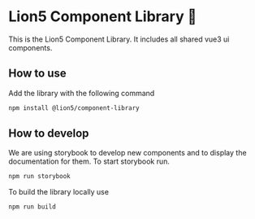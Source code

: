 # Lion5 Component Library 🎉

This is the Lion5 Component Library. It includes all shared vue3 ui components.

## How to use
Add the library with the following command 
```sh
npm install @lion5/component-library
```

## How to develop
We are using storybook to develop new components and to display the documentation for them.
To start storybook run.
```sh
npm run storybook
```
To build the library locally use
```sh
npm run build
```
